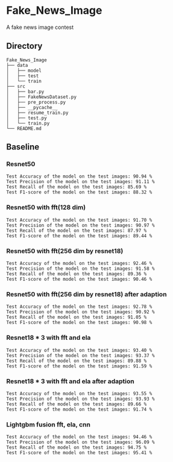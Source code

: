 # Fake_News_Image
A fake news image contest

## Directory
```text
Fake_News_Image
├── data
│   ├── model
│   ├── test
│   └── train
├── src
│   ├── bar.py
│   ├── FakeNewsDataset.py
│   ├── pre_process.py
│   ├── __pycache__
│   ├── resume_train.py
│   ├── test.py
│   └── train.py
└── README.md

```

## Baseline
### Resnet50
```text
Test Accuracy of the model on the test images: 90.94 %
Test Precision of the model on the test images: 91.11 %
Test Recall of the model on the test images: 85.69 %
Test F1-score of the model on the test images: 88.32 %
```
### Resnet50 with fft(128 dim)
```text
Test Accuracy of the model on the test images: 91.70 %
Test Precision of the model on the test images: 90.97 %
Test Recall of the model on the test images: 87.97 %
Test F1-score of the model on the test images: 89.44 %
```
### Resnet50 with fft(256 dim by resnet18)
```text
Test Accuracy of the model on the test images: 92.46 %
Test Precision of the model on the test images: 91.58 %
Test Recall of the model on the test images: 89.36 %
Test F1-score of the model on the test images: 90.46 %
```
### Resnet50 with fft(256 dim by resnet18) after adaption
```text
Test Accuracy of the model on the test images: 92.78 %
Test Precision of the model on the test images: 90.92 %
Test Recall of the model on the test images: 91.05 %
Test F1-score of the model on the test images: 90.98 %
```
### Resnet18 * 3 with fft and ela
```text
Test Accuracy of the model on the test images: 93.40 %
Test Precision of the model on the test images: 93.37 %
Test Recall of the model on the test images: 89.88 %
Test F1-score of the model on the test images: 91.59 %

```
### Resnet18 * 3 with fft and ela after adaption
```text
Test Accuracy of the model on the test images: 93.55 %
Test Precision of the model on the test images: 93.93 %
Test Recall of the model on the test images: 89.66 %
Test F1-score of the model on the test images: 91.74 %
```

### Lightgbm fusion fft, ela, cnn
```text
Test Accuracy of the model on the test images: 94.46 %
Test Precision of the model on the test images: 96.09 %
Test Recall of the model on the test images: 94.75 %
Test F1-score of the model on the test images: 95.41 %
```